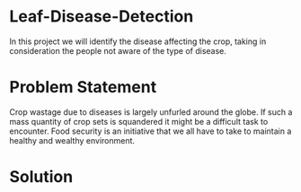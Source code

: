 # Leaf-Disease-Detection <br>
In this project we will identify the disease affecting the crop, taking in consideration the people not aware of the type of disease. <br>

# Problem Statement <br>
Crop wastage due to diseases is largely unfurled around the globe. If such a mass quantity of crop sets is squandered it might be a difficult task to encounter. Food security is an initiative that we all have to take to maintain a healthy and wealthy environment. <br>

# Solution <br>





















